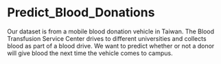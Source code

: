 # Predict_Blood_Donations

Our dataset is from a mobile blood donation vehicle in Taiwan. The Blood Transfusion Service Center drives to different universities and collects blood as part of a blood drive.
We want to predict whether or not a donor will give blood the next time the vehicle comes to campus.
